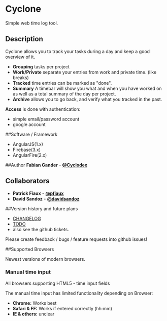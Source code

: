 # Cyclone

Simple web time log tool.

## Description

Cyclone allows you to track your tasks during a day and keep a good overview of it.

* **Grouping** tasks per project
* **Work/Private** separate your entries from work and private time. (like breaks)
* **Tracked** time entries can be marked as "done".
* **Summary** A timebar will show you what and when you have worked on as well as a total summary of the day per project.
* **Archive** allows you to go back, and verify what you tracked in the past.

**Access** is done with authentication:
 * simple email/password account
 * google account

##Software / Framework
* AngularJS(1.x)
* Firebase(3.x)
* AngularFire(2.x)

##Author
**Fabian Gander** - **[@Cyclodex](https://github.com/Cyclodex)**
## Collaborators
* **Patrick Fiaux** - **[@pfiaux](https://github.com/pfiaux)**
* **David Sandoz** - **[@davidsandoz](https://github.com/davidsandoz)**

##Version history and future plans
* [CHANGELOG](CHANGELOG.md)
* [TODO](TODO.md)
* also see the github tickets.

Please create feedback / bugs / feature requests into github issues!

##Supported Browsers

Newest versions of modern browsers.

### Manual time input
All browsers supporting HTML5 - time input fields

The manual time input has limited functionality depending on Browser:

* **Chrome:** Works best
* **Safari & FF:** Works if entered correctly (hh:mm)
* **IE & others:** unclear
